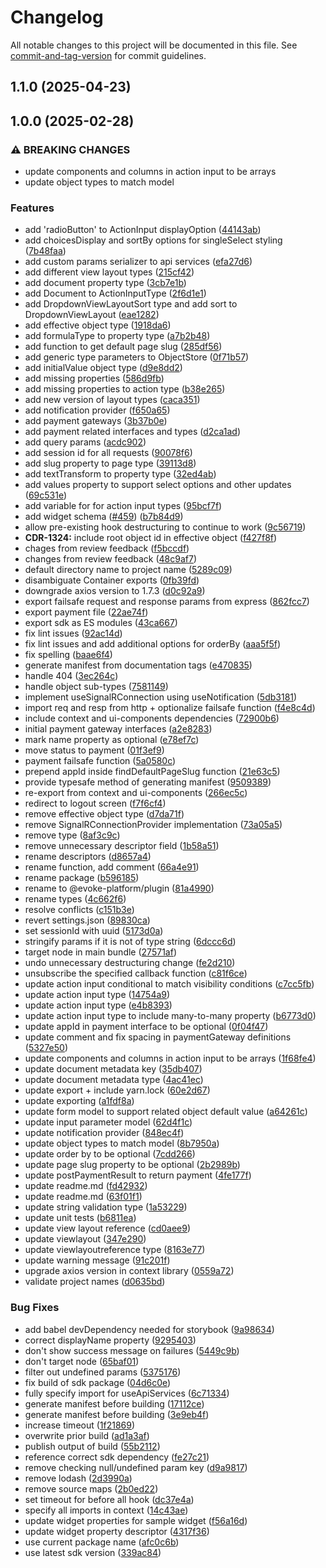 # Changelog

All notable changes to this project will be documented in this file. See [commit-and-tag-version](https://github.com/absolute-version/commit-and-tag-version) for commit guidelines.

## 1.1.0 (2025-04-23)

## 1.0.0 (2025-02-28)

### ⚠ BREAKING CHANGES

-   update components and columns in action input to be arrays
-   update object types to match model

### Features

-   add 'radioButton' to ActionInput displayOption ([44143ab](https://github.com/Evoke-Platform/evoke-sdk/commit/44143ab968542ceefc179386314a1ef4682543e1))
-   add choicesDisplay and sortBy options for singleSelect styling ([7b48faa](https://github.com/Evoke-Platform/evoke-sdk/commit/7b48faa4ea09a7cd36c2d591db47db8bb6eb27b6))
-   add custom params serializer to api services ([efa27d6](https://github.com/Evoke-Platform/evoke-sdk/commit/efa27d6a0de2ee8a588c8d5036d2904b2ca2d40e))
-   add different view layout types ([215cf42](https://github.com/Evoke-Platform/evoke-sdk/commit/215cf42efff68107659d3b607b4cadfd940d51e7))
-   add document property type ([3cb7e1b](https://github.com/Evoke-Platform/evoke-sdk/commit/3cb7e1b1edfaaaaac9475e5073731efc51eff458))
-   add Document to ActionInputType ([2f6d1e1](https://github.com/Evoke-Platform/evoke-sdk/commit/2f6d1e1b834e85e6de6765f2e2c1f7aa5fbe2acb))
-   add DropdownViewLayoutSort type and add sort to DropdownViewLayout ([eae1282](https://github.com/Evoke-Platform/evoke-sdk/commit/eae1282537dc42ccb8668395abe2216779596fa4))
-   add effective object type ([1918da6](https://github.com/Evoke-Platform/evoke-sdk/commit/1918da6d3d5c25e00b861c806fe810ff2c29538f))
-   add formulaType to property type ([a7b2b48](https://github.com/Evoke-Platform/evoke-sdk/commit/a7b2b4883c9445eb902d3e9ce022d32f018c0fc5))
-   add function to get default page slug ([285df56](https://github.com/Evoke-Platform/evoke-sdk/commit/285df5689e3ab357526577d7f77c5da54b0d189d))
-   add generic type parameters to ObjectStore ([0f71b57](https://github.com/Evoke-Platform/evoke-sdk/commit/0f71b57c64f311b6557613a85b59e057170f82e4))
-   add initialValue object type ([d9e8dd2](https://github.com/Evoke-Platform/evoke-sdk/commit/d9e8dd21984f5c9d62d9a8b1c7a2958d01acbc7f))
-   add missing properties ([586d9fb](https://github.com/Evoke-Platform/evoke-sdk/commit/586d9fbbf9b525221c1dbf64b9cde3b7718b8ee7))
-   add missing properties to action type ([b38e265](https://github.com/Evoke-Platform/evoke-sdk/commit/b38e265ba1e8c937d66888f7ff3491e83c056773))
-   add new version of layout types ([caca351](https://github.com/Evoke-Platform/evoke-sdk/commit/caca351f7d006f45e0816659657ffdc37f5161c4))
-   add notification provider ([f650a65](https://github.com/Evoke-Platform/evoke-sdk/commit/f650a6562d2fa7c12d477054b727f3d3aeb50d25))
-   add payment gateways ([3b37b0e](https://github.com/Evoke-Platform/evoke-sdk/commit/3b37b0ead2d56ebf0d59e276fd7737928c7f8eed))
-   add payment related interfaces and types ([d2ca1ad](https://github.com/Evoke-Platform/evoke-sdk/commit/d2ca1ada5e4407d99508d47c52b6dd7128120e7c))
-   add query params ([acdc902](https://github.com/Evoke-Platform/evoke-sdk/commit/acdc90239e670141eac2570b795ea36a45df45b4))
-   add session id for all requests ([90078f6](https://github.com/Evoke-Platform/evoke-sdk/commit/90078f6c2606082481c5bc1e0e8088e9b635ab7f))
-   add slug property to page type ([39113d8](https://github.com/Evoke-Platform/evoke-sdk/commit/39113d86963330e48a4067e138ebce8a97fa018c))
-   add textTransform to property type ([32ed4ab](https://github.com/Evoke-Platform/evoke-sdk/commit/32ed4ab7355c738611914e61e209db4f6226b39e))
-   add values property to support select options and other updates ([69c531e](https://github.com/Evoke-Platform/evoke-sdk/commit/69c531e368fb2c7e3301a472ebff8798048e3377))
-   add variable for for action input types ([95bcf7f](https://github.com/Evoke-Platform/evoke-sdk/commit/95bcf7fb8d0886b9165f274ea92f52a350e6fd38))
-   add widget schema ([#459](https://github.com/Evoke-Platform/evoke-sdk/issues/459)) ([b7b84d9](https://github.com/Evoke-Platform/evoke-sdk/commit/b7b84d9b0fbf725cb8e1557e74af570527eff0f4))
-   allow pre-existing hook destructuring to continue to work ([9c56719](https://github.com/Evoke-Platform/evoke-sdk/commit/9c567194d918584fb935899b8ea11932d52b24a6))
-   **CDR-1324:** include root object id in effective object ([f427f8f](https://github.com/Evoke-Platform/evoke-sdk/commit/f427f8f9d45fe6134dd03cdc28396e341421d755))
-   chages from review feedback ([f5bccdf](https://github.com/Evoke-Platform/evoke-sdk/commit/f5bccdf5f9b95a8bd0fae96013deef1c975a1df2))
-   changes from review feedback ([48c9af7](https://github.com/Evoke-Platform/evoke-sdk/commit/48c9af70d56aa9ab2ee2d03c6a84cdb6a19c7ce5))
-   default directory name to project name ([5289c09](https://github.com/Evoke-Platform/evoke-sdk/commit/5289c0988157ea81522155d550ab4ab5812c56e3))
-   disambiguate Container exports ([0fb39fd](https://github.com/Evoke-Platform/evoke-sdk/commit/0fb39fd8405c7fcb768ab5267a4e29e15ac8d4bc))
-   downgrade axios version to 1.7.3 ([d0c92a9](https://github.com/Evoke-Platform/evoke-sdk/commit/d0c92a912f01ddccd71c7ccb2939bf9f8c26375a))
-   export failsafe request and response params from express ([862fcc7](https://github.com/Evoke-Platform/evoke-sdk/commit/862fcc79dcdf332756be3fa5efae8c5f8954393d))
-   export payment file ([22ae74f](https://github.com/Evoke-Platform/evoke-sdk/commit/22ae74f87fd472b457dd46adae2fb3b73943b0ac))
-   export sdk as ES modules ([43ca667](https://github.com/Evoke-Platform/evoke-sdk/commit/43ca6672698b2a0ef03fdf6bc3b75a3be3e9e0bc))
-   fix lint issues ([92ac14d](https://github.com/Evoke-Platform/evoke-sdk/commit/92ac14d811ece0a27d00c1cb003aeb14db9b47ec))
-   fix lint issues and add additional options for orderBy ([aaa5f5f](https://github.com/Evoke-Platform/evoke-sdk/commit/aaa5f5f227e87c32ce3ad19c95ed11235f4bae2d))
-   fix spelling ([baae6f4](https://github.com/Evoke-Platform/evoke-sdk/commit/baae6f413f52beb381e3476a0e6f39cbc2379f95))
-   generate manifest from documentation tags ([e470835](https://github.com/Evoke-Platform/evoke-sdk/commit/e470835d48127ddb87afdfd408054436f2e1f2ae))
-   handle 404 ([3ec264c](https://github.com/Evoke-Platform/evoke-sdk/commit/3ec264c1306d24fa2f3231cc0445acd1f0eea4bd))
-   handle object sub-types ([7581149](https://github.com/Evoke-Platform/evoke-sdk/commit/75811498671bebe3bbfbe9a3c590f5b37fefe07d))
-   implement useSignalRConnection using useNotification ([5db3181](https://github.com/Evoke-Platform/evoke-sdk/commit/5db3181f12f04b918d030879929e68a26368e0cb))
-   import req and resp from http + optionalize failsafe function ([f4e8c4d](https://github.com/Evoke-Platform/evoke-sdk/commit/f4e8c4dd58e14d3d1f154b45b4c457e962528085))
-   include context and ui-components dependencies ([72900b6](https://github.com/Evoke-Platform/evoke-sdk/commit/72900b6342f4afbffae88b8c1497729aedc58cf4))
-   initial payment gateway interfaces ([a2e8283](https://github.com/Evoke-Platform/evoke-sdk/commit/a2e8283d67b484e10b90fcbc0e4eb7a24cfbfc82))
-   mark name property as optional ([e78ef7c](https://github.com/Evoke-Platform/evoke-sdk/commit/e78ef7c318c13ffbe91d8385f22a76cf7152cfd7))
-   move status to payment ([01f3ef9](https://github.com/Evoke-Platform/evoke-sdk/commit/01f3ef9d2034a0ad9b19b72e40bd580e506d1718))
-   payment failsafe function ([5a0580c](https://github.com/Evoke-Platform/evoke-sdk/commit/5a0580cb38f0dea113c9a59e3e5b1b80df406ed9))
-   prepend appId inside findDefaultPageSlug function ([21e63c5](https://github.com/Evoke-Platform/evoke-sdk/commit/21e63c535def6ca83d1265aaab88cb71d2ffe225))
-   provide typesafe method of generating manifest ([9509389](https://github.com/Evoke-Platform/evoke-sdk/commit/9509389ba5afc7ea4c44e896cbdb0f0a9d60762e))
-   re-export from context and ui-components ([266ec5c](https://github.com/Evoke-Platform/evoke-sdk/commit/266ec5c19a307c1229accc915fc371386847ea07))
-   redirect to logout screen ([f7f6cf4](https://github.com/Evoke-Platform/evoke-sdk/commit/f7f6cf4417d91e65c964a9040c951386396d605a))
-   remove effective object type ([d7da71f](https://github.com/Evoke-Platform/evoke-sdk/commit/d7da71fdf5cd529d06a0651744e65b35bed40eab))
-   remove SignalRConnectionProvider implementation ([73a05a5](https://github.com/Evoke-Platform/evoke-sdk/commit/73a05a570a20688f54c9b66ced11aeb3863f42e1))
-   remove type ([8af3c9c](https://github.com/Evoke-Platform/evoke-sdk/commit/8af3c9c4acc6711246421070c98a8392f315dcd9))
-   remove unnecessary descriptor field ([1b58a51](https://github.com/Evoke-Platform/evoke-sdk/commit/1b58a51a6ca8a9d84474266a514629cc44c9bbee))
-   rename descriptors ([d8657a4](https://github.com/Evoke-Platform/evoke-sdk/commit/d8657a43c359b56815ee40519cd867df9c5c265a))
-   rename function, add comment ([66a4e91](https://github.com/Evoke-Platform/evoke-sdk/commit/66a4e9182b5cb91397590815a1b94be588529a50))
-   rename package ([b596185](https://github.com/Evoke-Platform/evoke-sdk/commit/b596185454b8f58ab28c0db94bfbd47b27287e0c))
-   rename to @evoke-platform/plugin ([81a4990](https://github.com/Evoke-Platform/evoke-sdk/commit/81a4990b73d33bf02ccce1cac76c3c21f6f5527c))
-   rename types ([4c662f6](https://github.com/Evoke-Platform/evoke-sdk/commit/4c662f6b65f662d646714c4b15f0f37477aadc65))
-   resolve conflicts ([c151b3e](https://github.com/Evoke-Platform/evoke-sdk/commit/c151b3eb9596f5487d3af3fffe7da1f7bc08d611))
-   revert settings.json ([89830ca](https://github.com/Evoke-Platform/evoke-sdk/commit/89830ca1aa67f1aa54d95275e15a48ac72a7dad3))
-   set sessionId with uuid ([5173d0a](https://github.com/Evoke-Platform/evoke-sdk/commit/5173d0a2761df4c270baf1180ed67004a83c1153))
-   stringify params if it is not of type string ([6dccc6d](https://github.com/Evoke-Platform/evoke-sdk/commit/6dccc6dc54c52e092ed3ec81894688ca96035c5f))
-   target node in main bundle ([27571af](https://github.com/Evoke-Platform/evoke-sdk/commit/27571af23d1f50371b70d3a96dfcac5f0208fe1a))
-   undo unnecessary destructuring change ([fe2d210](https://github.com/Evoke-Platform/evoke-sdk/commit/fe2d210d6bbc51877a4933f4db6b4e9d1a2c70b0))
-   unsubscribe the specified callback function ([c81f6ce](https://github.com/Evoke-Platform/evoke-sdk/commit/c81f6ce9c9c21134ba76f7d8b56cdacf147c148f))
-   update action input conditional to match visibility conditions ([c7cc5fb](https://github.com/Evoke-Platform/evoke-sdk/commit/c7cc5fba2af6cab1a72d6ad4fea0dede0a0caaa4))
-   update action input type ([14754a9](https://github.com/Evoke-Platform/evoke-sdk/commit/14754a93d59c4515f6935fb0a1cc4da290127651))
-   update action input type ([e4b8393](https://github.com/Evoke-Platform/evoke-sdk/commit/e4b8393d47bf7c6b1278d9f0a21a2dd33d40bb1d))
-   update action input type to include many-to-many property ([b6773d0](https://github.com/Evoke-Platform/evoke-sdk/commit/b6773d0b1e00954291ac1adc0a83b6a8365de4c2))
-   update appId in payment interface to be optional ([0f04f47](https://github.com/Evoke-Platform/evoke-sdk/commit/0f04f472258fd453210b1f518e2540051855c688))
-   update comment and fix spacing in paymentGateway definitions ([5327e50](https://github.com/Evoke-Platform/evoke-sdk/commit/5327e50e173d84b0195233f6c0a33f79eb426e22))
-   update components and columns in action input to be arrays ([1f68fe4](https://github.com/Evoke-Platform/evoke-sdk/commit/1f68fe4ac65dd3e04dbad4b1a1ffee425a6bc77d))
-   update document metadata key ([35db407](https://github.com/Evoke-Platform/evoke-sdk/commit/35db407e213342af5c5bf276cfba257b06fe0c5c))
-   update document metadata type ([4ac41ec](https://github.com/Evoke-Platform/evoke-sdk/commit/4ac41ec4184591ba47e50327b471baa0bd787fc4))
-   update export + include yarn.lock ([60e2d67](https://github.com/Evoke-Platform/evoke-sdk/commit/60e2d6775bcd3d031b60a13b40fc0547cf398650))
-   update exporting ([a1fdf8a](https://github.com/Evoke-Platform/evoke-sdk/commit/a1fdf8ae99f15cc8ce43444bfb81feb5f6e20629))
-   update form model to support related object default value ([a64261c](https://github.com/Evoke-Platform/evoke-sdk/commit/a64261c45115f11a25cb5df04da4de77fc7f92f9))
-   update input parameter model ([62d4f1c](https://github.com/Evoke-Platform/evoke-sdk/commit/62d4f1cf4b8814c3729e08a8bd62138bf9796ae7))
-   update notification provider ([848ec4f](https://github.com/Evoke-Platform/evoke-sdk/commit/848ec4fa2f412b6928e94bcf9a9fbcb1e3f711e4))
-   update object types to match model ([8b7950a](https://github.com/Evoke-Platform/evoke-sdk/commit/8b7950aa5027afdab2c88ec028ea581d98563f87))
-   update order by to be optional ([7cdd266](https://github.com/Evoke-Platform/evoke-sdk/commit/7cdd266989390066a2cd5e7c9c171b36d029f34a))
-   update page slug property to be optional ([2b2989b](https://github.com/Evoke-Platform/evoke-sdk/commit/2b2989bd17d418f72e003ee87595a7653ece647e))
-   update postPaymentResult to return payment ([4fe177f](https://github.com/Evoke-Platform/evoke-sdk/commit/4fe177f4d3ddee1b78aeec03a077c6ca17355218))
-   update readme.md ([fd42932](https://github.com/Evoke-Platform/evoke-sdk/commit/fd42932d1d8aa3704d6af40a7e949d1b9facc02f))
-   update readme.md ([63f01f1](https://github.com/Evoke-Platform/evoke-sdk/commit/63f01f11c1ddd35d099af47754f7d45e9662882d))
-   update string validation type ([1a53229](https://github.com/Evoke-Platform/evoke-sdk/commit/1a53229285dca95cf953c845ceaf976d2c287274))
-   update unit tests ([b6811ea](https://github.com/Evoke-Platform/evoke-sdk/commit/b6811eabfb3a7cdc92c47c77c64d144b281863ea))
-   update view layout reference ([cd0aee9](https://github.com/Evoke-Platform/evoke-sdk/commit/cd0aee935bd19e5239b0bdc3f9ca4886bbb3780c))
-   update viewlayout ([347e290](https://github.com/Evoke-Platform/evoke-sdk/commit/347e290c093b17c1a3100a77778896ed24da5ec2))
-   update viewlayoutreference type ([8163e77](https://github.com/Evoke-Platform/evoke-sdk/commit/8163e77d40ba847ef69d8ecaa9d5a683b7f9d14b))
-   update warning message ([91c201f](https://github.com/Evoke-Platform/evoke-sdk/commit/91c201feae74f699873aa5f22595a7e5203d2aa3))
-   upgrade axios version in context library ([0559a72](https://github.com/Evoke-Platform/evoke-sdk/commit/0559a72d35dd7aef940f39d4f29c69adedfce678))
-   validate project names ([d0635bd](https://github.com/Evoke-Platform/evoke-sdk/commit/d0635bddfedcf2cb6f92e8bc1d03b3747ba7a245))

### Bug Fixes

-   add babel devDependency needed for storybook ([9a98634](https://github.com/Evoke-Platform/evoke-sdk/commit/9a986340f2ad3bdaae0c20f678a8d4a5a73d505c))
-   correct displayName property ([9295403](https://github.com/Evoke-Platform/evoke-sdk/commit/9295403e1d164b5053c65d5dc502ce41155f578b))
-   don't show success message on failures ([5449c9b](https://github.com/Evoke-Platform/evoke-sdk/commit/5449c9bbbd580127ca96d8b99d6a88c2383493c7))
-   don't target node ([65baf01](https://github.com/Evoke-Platform/evoke-sdk/commit/65baf01ef05f4b15c461f64a35e0c97fbef80b7e))
-   filter out undefined params ([5375176](https://github.com/Evoke-Platform/evoke-sdk/commit/537517669fb3bc28c9c1b458c427b79c2620f971))
-   fix build of sdk package ([04d6c0e](https://github.com/Evoke-Platform/evoke-sdk/commit/04d6c0e03fd417b7d5d664855b857463f3920a55))
-   fully specify import for useApiServices ([6c71334](https://github.com/Evoke-Platform/evoke-sdk/commit/6c71334a20f90ee15b031d600f8f6a3e2f7d1272))
-   generate manifest before building ([17112ce](https://github.com/Evoke-Platform/evoke-sdk/commit/17112ce8e73961868aa73fb736675a68fa99e4dd))
-   generate manifest before building ([3e9eb4f](https://github.com/Evoke-Platform/evoke-sdk/commit/3e9eb4ffd6b79f0cb915d699704303dee90fbf04))
-   increase timeout ([1f21869](https://github.com/Evoke-Platform/evoke-sdk/commit/1f2186912746392d2773ce7b6f0202e21808e1fc))
-   overwrite prior build ([ad1a3af](https://github.com/Evoke-Platform/evoke-sdk/commit/ad1a3af936810466cfd83088a167ccbf307da4bd))
-   publish output of build ([55b2112](https://github.com/Evoke-Platform/evoke-sdk/commit/55b2112f88d9126acec57bd618c307311ad83a19))
-   reference correct sdk dependency ([fe27c21](https://github.com/Evoke-Platform/evoke-sdk/commit/fe27c210ce05c98a05d03cbacb927103f9e163cf))
-   remove checking null/undefined param key ([d9a9817](https://github.com/Evoke-Platform/evoke-sdk/commit/d9a98174878d3c6b6e6cb0272fa1716edff128f0))
-   remove lodash ([2d3990a](https://github.com/Evoke-Platform/evoke-sdk/commit/2d3990a8bb37db82ae4439b9988ce2f524908adf))
-   remove source maps ([2b0ed22](https://github.com/Evoke-Platform/evoke-sdk/commit/2b0ed226e47d05bf65f06fae98d2cc0894ed96f2))
-   set timeout for before all hook ([dc37e4a](https://github.com/Evoke-Platform/evoke-sdk/commit/dc37e4a42e86a5ace9f0884a61879f4a8bbfd500))
-   specify all imports in context ([14c43ae](https://github.com/Evoke-Platform/evoke-sdk/commit/14c43ae09d340786296a7928eca783b52a3a2e87))
-   update widget properties for sample widget ([f56a16d](https://github.com/Evoke-Platform/evoke-sdk/commit/f56a16dec12905d930425e8630694abd10b22655))
-   update widget property descriptor ([4317f36](https://github.com/Evoke-Platform/evoke-sdk/commit/4317f3646b01b6c09a48f9fa5be83df2a9244d6d))
-   use current package name ([afc0c6b](https://github.com/Evoke-Platform/evoke-sdk/commit/afc0c6b489a8633001cd011ef759c5ce1863c73b))
-   use latest sdk version ([339ac84](https://github.com/Evoke-Platform/evoke-sdk/commit/339ac849612e94fc5daf55786fd7fc08ba9b7031))
